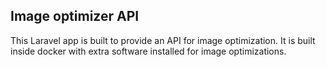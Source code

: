 ## Image optimizer API

This Laravel app is built to provide an API for image optimization. It is built inside docker with extra software installed for image optimizations.
